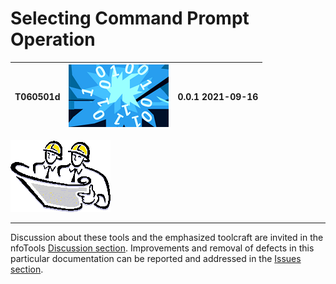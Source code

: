 <!-- index.md 0.0.1                 UTF-8                          2021-09-16
     ----1----|----2----|----3----|----4----|----5----|----6----|----7----|--*

                      SELECTING COMMAND PROMPT OPERATION

     -->

# Selecting Command Prompt Operation

| T060501d | ![nfotools](../../../images/nfoWorks-2014-06-02-1702-LogoSmall.png) | 0.0.1 2021-09-16 |
| :--                |       ---          | --: |

![Hard Hat Area](../../../images/hardhat-logo.gif)


----

Discussion about these tools and the emphasized toolcraft are invited in the
nfoTools [Discussion section](https://github.com/orcmid/nfoTools/discussions).
Improvements and removal of defects in this particular documentation can be
reported and addressed in the
[Issues section](https://github.com/orcmid/nfoTools/issues).

<!-- ----1----|----2----|----3----|----4----|----5----|----6----|----7----|--*

     0.0.1 2021-09-16T17:27Z Trial Top-banner introduction
     0.0.0 2021-09-16T02:01Z Create placeholder to morph into the
           necessary material

           *** end of docs/tools/T060501/T060501d/index.md ***
     -->
